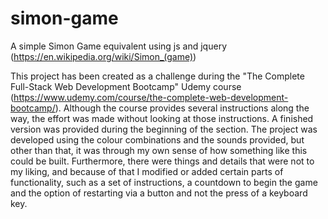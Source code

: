 # simon-game
A simple Simon Game equivalent using js and jquery (https://en.wikipedia.org/wiki/Simon_(game))

This project has been created as a challenge during the "The Complete Full-Stack Web Development Bootcamp" Udemy course (https://www.udemy.com/course/the-complete-web-development-bootcamp/).
Although the course provides several instructions along the way, the effort was made without looking at those instructions. A finished version was provided during the beginning of the section.
The project was developed using the colour combinations and the sounds provided, but other than that, it was through my own sense of how something like this could be built. Furthermore, there were things and details that were not to my liking, and because of that I modified or added certain parts of functionality, such as a set of instructions, a countdown to begin the game and the option of restarting via a button and not the press of a keyboard key.
